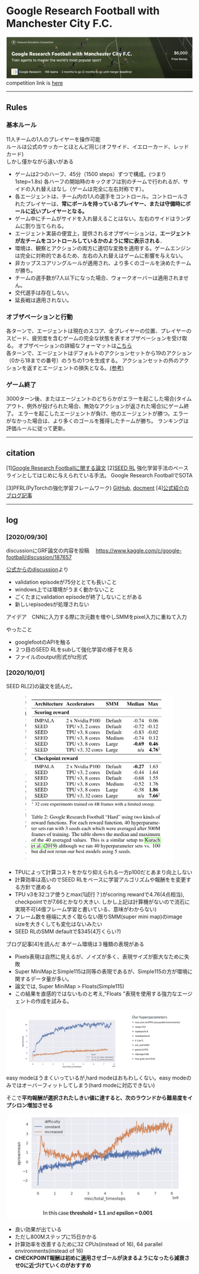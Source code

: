 # Google Research Football with Manchester City F.C.

![](./img/001.png "football game display")
competition link is [here](https://www.kaggle.com/c/google-football)

---

## Rules
### 基本ルール
11人チームの1人のプレイヤーを操作可能  
ルールは公式のサッカーとほとんど同じ(オフサイド、イエローカード、レッドカード)  
しかし僅かながら違いがある

- ゲームは2つのハーフ、45分（1500 steps）ずつで構成。(つまり1step=1.8s)
各ハーフの開始時のキックオフは別のチームで行われるが、サイドの入れ替えはなし（ゲームは完全に左右対称です）。
- 各エージェントは、チーム内の1人の選手をコントロール。コントロールされたプレイヤーは、**常にボールを持っているプレイヤー、または守備時にボールに近いプレイヤーとなる。**
- ゲーム中にチームがサイドを入れ替えることはない。左右のサイドはランダムに割り当てられる。
- エージェント実装の便宜上，提供されるオブザベーションは，**エージェントが左チームをコントロールしているかのように常に表示される**．
- 環境は、観察とアクションの両方に適切な変換を適用する。ゲームエンジンは完全に対称的であるため、左右の入れ替えはゲームに影響を与えない。
- 非カップスコアリングルールが適用され、より多くのゴールを決めたチームが勝ち。
- チームの選手数が7人以下になった場合、ウォークオーバーは適用されません。
- 交代選手は存在しない。
- 延長戦は適用されない。

### オブザベーションと行動
各ターンで、エージェントは現在のスコア、全プレイヤーの位置、プレイヤーのスピード、疲労度を含むゲームの完全な状態を表すオブザベーションを受け取る。
オブザベーションの詳細なフォーマットは[こちら](https://github.com/google-research/football/blob/master/gfootball/doc/observation.md#raw-observations)  
各ターンで、エージェントはデフォルトのアクションセットから19のアクション（0から18までの番号）のうちの1つを生成する。
アクションセットの外のアクションを返すとエージェントの損失となる。[(参考)](https://github.com/google-research/football/blob/master/gfootball/doc/observation.md#default-action-set)


### ゲーム終了
3000ターン後、またはエージェントのどちらかがエラーを起こした場合(タイムアウト、例外が投げられた場合、無効なアクションが返された場合)にゲーム終了。
エラーを起こしたエージェントが負け、他のエージェントが勝つ。エラーがなかった場合は、より多くのゴールを獲得したチームが勝ち。
ランキングは評価ルールに従って更新。

---

## citation 
[1][Google Research Footballに関する論文](http://arxiv.org/abs/1907.11180)
[2][SEED RL](https://arxiv.org/abs/1910.06591)
    強化学習手法のベースラインとしてはじめに与えられている手法。
    Google Research FootballでSOTA

[3]PFRL(PyTorchの強化学習フレームワーク)
[GitHub](https://github.com/pfnet/pfrl), [docment](http://pfrl.readthedocs.io/en/latest/index.html)
[4][公式紹介のブログ記事](https://sites.google.com/view/rl-football/singleagent-team)

---

## log

### [2020/09/30]
discussionにGRF論文の内容を投稿　
https://www.kaggle.com/c/google-football/discussion/187657

[公式からのdiscussion](https://www.kaggle.com/c/google-football/discussion/187381)より
- validation episodeが75分ととても長いこと
- windows上では環境がうまく動かないこと
- ごくたまにvalidation episodeが終了しないことがある
- 新しいepisodesが処理されない

アイデア　CNNに入力する際に次元数を増やしSMMをpixel入力に重ねて入力

やったこと
- googlefootのAPIを触る
- ２つ目のSEED RLをsubして強化学習の様子を見る
- ファイルのoutput形式がtz形式


### [2020/10/01]
SEED RL[2]の論文を読んだ。
<!--- <div align="center"><img src="./img/002.jpg" width=500 title="SEED-RL Table 1"></div>-->
<div align="center"><img src="./img/003.jpg" width=400 title="SEED-RL Table 2"></div>
<!-- <div align="center"><img src="./img/004.jpg" width=500 title="SEED-RL Table 5"></div>  -->
  
   
- TPUによって計算コストをかなり抑えられる一方p100だとあまり向上しない
- 計算効率は高いのでSEED RLをベースに学習アルゴリズムや報酬をを変更する方針で進める
- TPU v3を32コア使うとmax(1試行？)がscoring rewardで4.76(4点相当), checkpointでが7.66とかなり大きい.
しかし上記は計算機がないので流石に実現不可(4億フレーム学習と書いている、意味がわからない)
- フレーム数を極端に大きく取らない限りSMM(super mini map)のimage sizeを大きくしても変化はないみたい
- SEED RLのSMM defaultで$345(4万くらい?)

ブログ記事[4]を読んだ
本ゲーム環境は３種類の表現がある
- Pixels表現は自然に見えるが、ノイズが多く、表現サイズが膨大なために失敗
- Super MiniMapとSimple115は同等の表現であるが、Simple115の方が環境に関するデータ量が多い。
- 論文では, Super MiniMap > Floats(Simple115)
- この結果を直感的ではないものと考え,"Floats "表現を使用する強力なエージェントの作成を試みる。

<div align="center"><img src="./img/005.png" title="result PPO"></div>
easy modeはうまくいっているが,hard modeはおもわしくない。easy modeのみではオーバーフィットしてしまう(hard modeに対応できない)  

そこで**平均報酬が選択されたしきい値に達すると、次のラウンドから難易度をイプシロン増加させる**
<div align="center"><img src="./img/006.png" width=500 title="result ε scheduling"></div>

- 良い効果が出ている
- ただし800Mステップに15日かかる  
- 計算効率を改善するために32 CPUs(instead of 16), 64 parallel environments(instead of 16) 
- **CHECKPOINT報酬は初めに適用させゴールが決まるようになったら減衰させ0に近づけていくのがおすすめ**